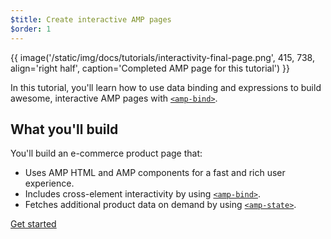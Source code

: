 ```yaml
---
$title: Create interactive AMP pages
$order: 1
---
```


{{ image('/static/img/docs/tutorials/interactivity-final-page.png', 415, 738, align='right half', caption='Completed AMP page for this tutorial') }}

In this tutorial, you'll learn how to use data binding and expressions to build awesome, interactive AMP pages with [`<amp-bind>`](/docs/reference/components/amp-bind.html).

## What you'll build

You'll build an e-commerce product page that:

- Uses AMP HTML and AMP components for a fast and rich user experience.
- Includes cross-element interactivity by using [`<amp-bind>`](/docs/reference/components/amp-bind.html).
- Fetches additional product data on demand by using [`<amp-state>`](/docs/reference/components/amp-bind.html#state).


<div class="prev-next-buttons">
<a class="button" href="/docs/tutorials/interactivity/prereqs-setup.html"><span class="arrow-next">Get started</span></a>
</div>
